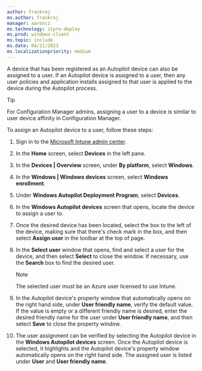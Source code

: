 ```yaml
---
author: frankroj
ms.author: frankroj
manager: aaroncz
ms.technology: itpro-deploy
ms.prod: windows-client
ms.topic: include
ms.date: 04/11/2023
ms.localizationpriority: medium
---
```


<!-- This file is shared by the following articles:

azure-ad-join-assign-device-to-user.md

Headings are driven by article context. -->

A device that has been registered as an Autopilot device can also be assigned to a user. If an Autopilot device is assigned to a user, then any user policies and application installs assigned to that user is applied to the device during the Autopilot process.

> [!TIP]
>
> For Configuration Manager admins, assigning a user to a device is similar to user device affinity in Configuration Manager.

To assign an Autopilot device to a user, follow these steps:

1. Sign in to the [Microsoft Intune admin center](https://go.microsoft.com/fwlink/?linkid=2109431).

2. In the **Home** screen, select **Devices** in the left pane.

3. In the **Devices | Overview** screen, under **By platform**, select **Windows**.

4. In the **Windows | Windows devices** screen, select **Windows enrollment**.

5. Under **Windows Autopilot Deployment Program**, select **Devices**.

6. In the **Windows Autopilot devices** screen that opens, locate the device to assign a user to.

7. Once the desired device has been located, select the box to the left of the device, making sure that there's check mark in the box, and then select **Assign user** in the toolbar at the top of page.

8. In the **Select user** window that opens, find and select a user for the device, and then select **Select** to close the window. If necessary, use the **Search** box to find the desired user.

    > [!NOTE]
    >
    > The selected user must be an Azure user licensed to use Intune.

9. In the Autopilot device's property window that automatically opens on the right hand side, under **User friendly name**, verify the default value. If the value is empty or a different friendly name is desired, enter the desired friendly name for the user under **User friendly name**, and then select **Save** to close the property window.

10. The user assignment can be verified by selecting the Autopilot device in the **Windows Autopilot devices** screen. Once the Autopilot device is selected, it highlights and the Autopilot device's property window automatically opens on the right hand side. The assigned user is listed under **User** and **User friendly name**.